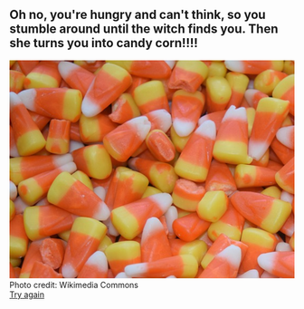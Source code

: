 ## Oh no, you're hungry and can't think, so you stumble around until the witch finds you. Then she turns you into candy corn!!!!
![](../pictures/candy_corn.jpg)  
Photo credit: Wikimedia Commons  
[Try again](../README.md)